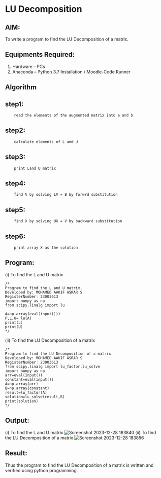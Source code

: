 # LU Decomposition 

## AIM:
To write a program to find the LU Decomposition of a matrix.

## Equipments Required:
1. Hardware – PCs
2. Anaconda – Python 3.7 Installation / Moodle-Code Runner

## Algorithm
## step1:
        read the elements of the augmented matrix into a and b
## step2:
        calculate elements of L and U
## step3:
        print Land U matrix
## step4:
        find V by solving LV = B by forwrd substitution
## step5:
        find X by solving UX = V by backward substitution
## step6:
        print array X as the solution

## Program:
(i) To find the L and U matrix
```
/*
Program to find the L and U matrix.
Developed by: MOHAMED AAKIF ASRAR S
RegisterNumber: 23003613
import numpy as np
from scipy.linalg import lu

A=np.array(eval(input()))
P,L,U= lu(A)
print(L)
print(U)
*/
```
(ii) To find the LU Decomposition of a matrix
```
/*
Program to find the LU Decomposition of a matrix.
Developed by: MOHAMED AAKIF ASRAR S
RegisterNumber: 23003613
from scipy.linalg import lu_factor,lu_solve
import numpy as np
arr=eval(input())
constant=eval(input())
A=np.array(arr)
B=np.array(constant)
result=lu_factor(A)
solution=lu_solve(result,B)
print(solution)
*/
```

## Output:
(i) To find the L and U matrix
![Screenshot 2023-12-28 183840](https://github.com/MOHAMEDAAKIFASRAR/LU-Decomposition/assets/148514683/d993710d-b456-41d6-8bf3-878183c8ff9a)
(ii) To find the LU Decomposition of a matrix
![Screenshot 2023-12-28 183856](https://github.com/MOHAMEDAAKIFASRAR/LU-Decomposition/assets/148514683/765b92aa-01b7-4184-97b7-3af1f01173c5)



## Result:
Thus the program to find the LU Decomposition of a matrix is written and verified using python programming.

